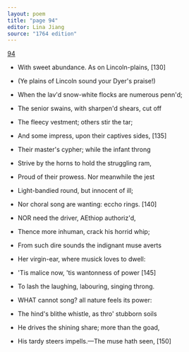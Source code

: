 ```yaml
---
layout: poem
title: "page 94"
editor: Lina Jiang
source: "1764 edition"
---
```



[94]()

- With sweet abundance. As on Lincoln-plains, [130]
- \(Ye plains of Lincoln sound your Dyer's praise!\)
- When the lav'd snow-white flocks are numerous penn'd;
- The senior swains, with sharpen'd shears, cut off
- The fleecy vestment; others stir the tar;
- And some impress, upon their captives sides, [135]
- Their master's cypher; while the infant throng
- Strive by the horns to hold the struggling ram,
- Proud of their prowess. Nor meanwhile the jest
- Light-bandied round, but innocent of ill;
- Nor choral song are wanting: eccho rings. [140]

- NOR need the driver, AEthiop authoriz'd,
- Thence more inhuman, crack his horrid whip;
- From such dire sounds the indignant muse averts
- Her virgin-ear, where musick loves to dwell:
- 'Tis malice now, 'tis wantonness of power [145]
- To lash the laughing, labouring, singing throng.

- WHAT cannot song? all nature feels its power:
- The hind's blithe whistle, as thro' stubborn soils
- He drives the shining share; more than the goad,
- His tardy steers impells.—The muse hath seen, [150]
